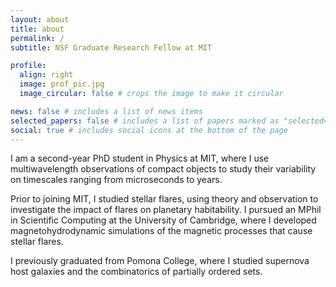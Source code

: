 ```yaml
---
layout: about
title: about
permalink: /
subtitle: NSF Graduate Research Fellow at MIT

profile:
  align: right
  image: prof_pic.jpg
  image_circular: false # crops the image to make it circular

news: false # includes a list of news items
selected_papers: false # includes a list of papers marked as "selected={true}"
social: true # includes social icons at the bottom of the page
---
```

I am a second-year PhD student in Physics at MIT, where I use multiwavelength observations of compact objects to study their variability on timescales ranging from microseconds to years.

Prior to joining MIT, I studied stellar flares, using theory and observation to investigate the impact of flares on planetary habitability.
I pursued an MPhil in Scientific Computing at the University of Cambridge, where I developed magnetohydrodynamic simulations of the magnetic processes that cause stellar flares.

I previously graduated from Pomona College, where I studied supernova host galaxies and the combinatorics of partially ordered sets.

<!--- 
I am a first-year PhD student in Physics at MIT, where I conduct spectral timing analysis of some of the fastest and highest-energy astrophysical outbursts in the universe.
Outside of science, I play roller derby and cook a dish from a different country each week. --->
